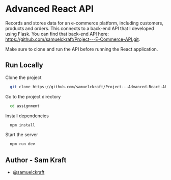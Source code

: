 # Advanced React API

Records and stores data for an e-commerce platform, including customers, products and orders. This connects to a back-end API that I developed using Flask. You can find that back-end API here: https://github.com/samuelckraft/Project---E-Commerce-API.git.

Make sure to clone and run the API before running the React application. 
## Run Locally

Clone the project

```bash
  git clone https://github.com/samuelckraft/Project---Advanced-React-API.git
```

Go to the project directory

```bash
  cd assignment
```

Install dependencies

```bash
  npm install
```

Start the server

```bash
  npm run dev
```


## Author - Sam Kraft

- [@samuelckraft](https://github.com/samuelckraft)
